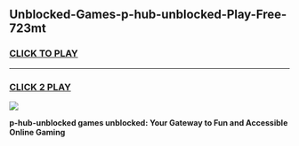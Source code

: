 
## Unblocked-Games-p-hub-unblocked-Play-Free-723mt
<h3>
<a href="https://premium76.site?title=p-hub-unblocked&ref=18A1">CLICK TO PLAY</a></h3>
<hr>

<h3>
<a href="https://premium76.site?title=p-hub-unblocked&ref=18A1">CLICK 2 PLAY</a>
  
</h3>

<a href="https://premium76.site?title=p-hub-unblocked&ref=18A1"><img src="https://clearcache.store/games.png"></a>


**p-hub-unblocked games unblocked: Your Gateway to Fun and Accessible Online Gaming**
